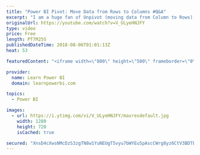 ```yaml
---
title: "Power BI Pivot: Move Data from Rows to Columns #Q&A"
excerpt: "I am a huge fan of Unpivot (moving data from Column to Rows), but sometimes Pivot is your friend, when you need to move data from Rows to Columns. If you're getting this error \"There were too many elements in the enumeration to complete the operation. \" trying to Pivot in Power BI, watch this video."
originalUrl: https://youtube.com/watch?v=V_ULyeHNJFY
type: video
price: Free
length: PT7M25S
publishedDateTime: 2018-08-06T01:01:13Z
heat: 53

featuredContent: "<iframe width=\"800\" height=\"500\" frameborder=\"0\" src=\"https://www.youtube.com/embed/V_ULyeHNJFY\" allow=\"accelerometer; autoplay; encrypted-media; gyroscope; picture-in-picture\" allowfullscreen></iframe>"

provider:
  name: Learn Power BI
  domain: learnpowerbi.com

topics:
  - Power BI

images:
  - url: https://i.ytimg.com/vi/V_ULyeHNJFY/maxresdefault.jpg
    width: 1280
    height: 720
    isCached: true

secured: "XnsD4cXwsNMcDzS3zgTN8w1YuNEUgT5vyu7bWYEu5pAscCWrg8yz6CtV3BDTEnsriapNYM2XD7+6KajtJOFsk/6NUvLwAUU1eD88g8gfmx5nhEuVNw4CqLRVVxjui57Egm5a6SVIxMlQOaJRbjEnnuxzFQB7r+LxdvdIVNw99dJrcyKBcjpfdxrhDwJIFcCvTPTbFTeC/iGs4jHdXo+0t3OReuGXaXM+21h4QvF4G8MdgVZQ80jSPN7UKsyWmliCL260caCZBzmE+zCp7OsFhcECltjty/m9Duee6HXQD0kJyb/jw4KaDeK27TQkPUFAtBRQ25/xdGAnKeA9GdNTqDBkOQBqUZicUvR06RBuSRhP+fnLMjeDFc+8xb7yANajceh9Woiq0yUCxo+7KUKP9bbp78+nx4HxliZdzHGWgAE=;VgJ/0ye2SOBhO1xXG3dNSw=="
---
```


